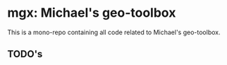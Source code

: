 # mgx: Michael's geo-toolbox

This is a mono-repo containing all code related to Michael's geo-toolbox.

## TODO's 